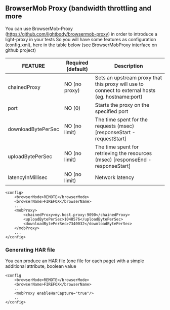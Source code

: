 ## BrowserMob Proxy (bandwidth throttling and more
You can use BrowserMob-Proxy (https://github.com/lightbody/browsermob-proxy) in order to introduce a light-proxy in your tests
So you will have some features as configuration (config.xml), here in the table below (see BrowserMobProxy interface on github project)

| FEATURE	        		| Required (default)	| Description																								
| ------------------------- | ---------------------	|---------------------------------------------------------------------------------------------------------- 
| chainedProxy				|	NO (no proxy)		| Sets an upstream proxy that this proxy will use to connect to external hosts (eg. hostname:port)			
| port						|	NO (0)				| Starts the proxy on the specified port																	
| downloadBytePerSec		|	NO (no limit)		| The time spent for the requests (msec) [responseStart - requestStart]										
| uploadBytePerSec			| 	NO (no limit)		| The time spent for retrieving the resources (msec) [responseEnd - responseStart]							
| latencyInMillisec			| 	NO (no limit)		| Network latency																							

	<config>
		<browserMode>REMOTE</browserMode>
		<browserName>FIREFOX</browserName>
		...
		<mobProxy>
			<chainedProxy>my.host.proxy:9090</chainedProxy>
			<uploadBytePerSec>1048576</uploadBytePerSec>
			<downloadBytePerSec>7340032</downloadBytePerSec>
		</mobProxy>
		...
	</config>

### Generating HAR file
You can produce an HAR file (one file for each page) with a simple additional attribute, boolean value

	<config
		<browserMode>REMOTE</browserMode>
		<browserName>FIREFOX</browserName>
		..
		<mobProxy enableHarCapture="true"/>
		..
	</config>